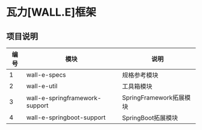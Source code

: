 # 瓦力[WALL.E]框架

## 项目说明

| 编号  | 模块                             | 说明                  |
|-----|--------------------------------|---------------------|
| 1   | wall-e-specs                   | 规格参考模块              |
| 2   | wall-e-util                    | 工具箱模块               |
| 3   | wall-e-springframework-support | SpringFramework拓展模块 |
| 4   | wall-e-springboot-support      | SpringBoot拓展模块      |



